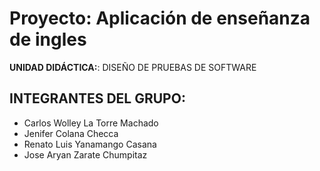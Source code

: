 # Proyecto: Aplicación de enseñanza de ingles

**UNIDAD DIDÁCTICA:**: DISEÑO DE PRUEBAS DE SOFTWARE

## INTEGRANTES DEL GRUPO: 
- Carlos Wolley La Torre Machado
- Jenifer Colana Checca
- Renato Luis Yanamango Casana
- Jose Aryan Zarate Chumpitaz
